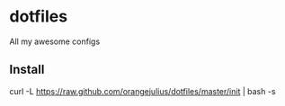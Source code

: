 dotfiles
========

All my awesome configs

Install
--------

curl -L https://raw.github.com/orangejulius/dotfiles/master/init | bash -s
